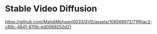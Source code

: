 
# Stable Video Diffusion 

https://github.com/MahdiMohseni0033/SVD/assets/108568972/71ff0ac2-c89c-4841-870b-ed0069252d21
